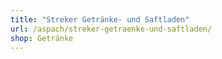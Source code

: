 ```yaml
---
title: "Streker Getränke- und Saftladen"
url: /aspach/streker-getraenke-und-saftladen/
shop: Getränke
---
```

